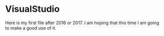 # VisualStudio
Here is my first file after 2016  or 2017. I am hoping that this time I am going to make a good use of it.
